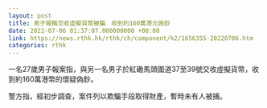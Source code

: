 ```yaml
---
layout: post
title: 男子報稱交收虛擬貨幣被騙　收到約160萬港元偽鈔
date: 2022-07-06 01:37:07.000000000 +08:00
link: https://news.rthk.hk/rthk/ch/component/k2/1656355-20220706.htm
categories: rthk
---
```


一名27歲男子報案指，與另一名男子於紅磡馬頭圍道37至39號交收虛擬貨幣，收到約160萬港幣的懷疑偽鈔。

警方指，經初步調查，案件列以欺騙手段取得財產，暫時未有人被捕。
